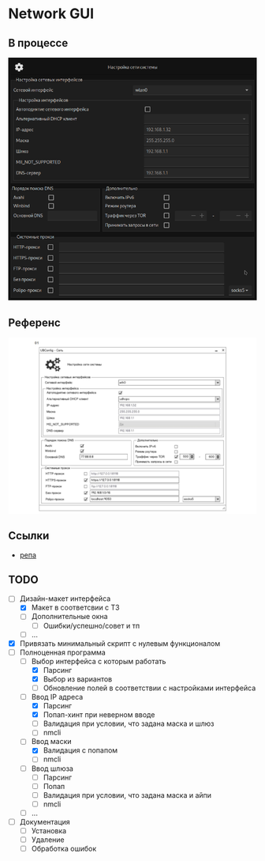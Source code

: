# Network GUI

## В процессе

![В процессе](design.png)

## Референс

![Референс](design_ref.jpg)

## Ссылки

- [репа](https://gitea.ublinux.ru/Artwork_Applications/design-ubl-settings-apps/src/branch/master/ubl-settings-network)

## TODO

- [ ] Дизайн-макет интерфейса
    - [x] Макет в соответсвии с ТЗ
    - [ ] Дополнительные окна
        - [ ] Ошибки/успешно/совет и тп
    - [ ] ...
- [x] Привязать минимальный скрипт с нулевым функционалом
- [ ] Полноценная программа
    - [ ] Выбор интерфейса с которым работать
      - [x] Парсинг 
      - [x] Выбор из вариантов
      - [ ] Обновление полей в соответствии с настройками интерфейса
    - [ ] Ввод IP адреса
      - [x] Парсинг
      - [x] Попап-хинт при неверном вводе
      - [ ] Валидация при условии, что задана маска и шлюз
      - [ ] nmcli
    - [ ] Ввод маски
      - [x] Валидация с попапом
      - [ ] nmcli
    - [ ] Ввод шлюза
      - [ ] Парсинг
      - [ ] Попап
      - [ ] Валидация при условии, что задана маска и айпи
      - [ ] nmcli
    - [ ] ...
- [ ] Документация
    - [ ] Установка
    - [ ] Удаление
    - [ ] Обработка ошибок
